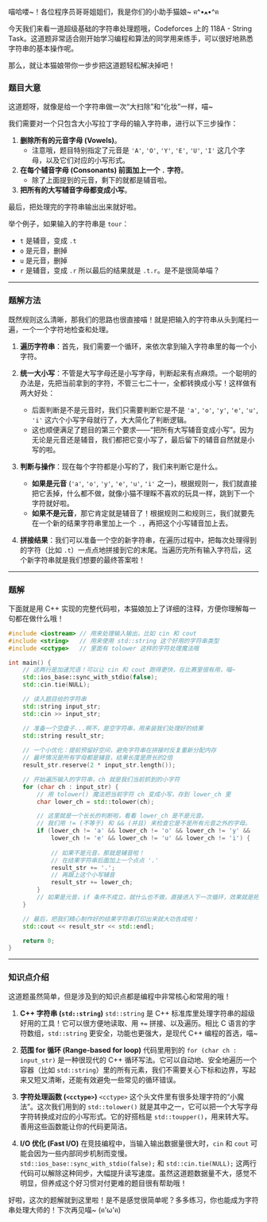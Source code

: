喵哈喽~！各位程序员哥哥姐姐们，我是你们的小助手猫娘~ ฅ^•ﻌ•^ฅ

今天我们来看一道超级基础的字符串处理题哦，Codeforces 上的 118A - String Task。这道题非常适合刚开始学习编程和算法的同学用来练手，可以很好地熟悉字符串的基本操作呢。

那么，就让本猫娘带你一步步把这道题轻松解决掉吧！

### 题目大意

这道题呀，就像是给一个字符串做一次“大扫除”和“化妆”一样，喵~

我们需要对一个只包含大小写拉丁字母的输入字符串，进行以下三步操作：

1.  **删除所有的元音字母 (Vowels)**。
    *   注意哦，题目特别指定了元音是 `'A'`, `'O'`, `'Y'`, `'E'`, `'U'`, `'I'` 这几个字母，以及它们对应的小写形式。
2.  **在每个辅音字母 (Consonants) 前面加上一个 `.` 字符**。
    *   除了上面提到的元音，剩下的就都是辅音啦。
3.  **把所有的大写辅音字母都变成小写**。

最后，把处理完的字符串输出出来就好啦。

举个例子，如果输入的字符串是 `tour`：
*   `t` 是辅音，变成 `.t`
*   `o` 是元音，删掉
*   `u` 是元音，删掉
*   `r` 是辅音，变成 `.r`
所以最后的结果就是 `.t.r`。是不是很简单喵？

---

### 题解方法

既然规则这么清晰，那我们的思路也很直接喵！就是把输入的字符串从头到尾扫一遍，一个一个字符地检查和处理。

1.  **遍历字符串**：首先，我们需要一个循环，来依次拿到输入字符串里的每一个小字符。

2.  **统一大小写**：不管是大写字母还是小写字母，判断起来有点麻烦。一个聪明的办法是，先把当前拿到的字符，不管三七二十一，全都转换成小写！这样做有两大好处：
    *   后面判断是不是元音时，我们只需要判断它是不是 `'a'`, `'o'`, `'y'`, `'e'`, `'u'`, `'i'` 这六个小写字母就行了，大大简化了判断逻辑。
    *   这也顺便满足了题目的第三个要求——“把所有大写辅音变成小写”。因为无论是元音还是辅音，我们都把它变小写了，最后留下的辅音自然就是小写的啦。

3.  **判断与操作**：现在每个字符都是小写的了，我们来判断它是什么。
    *   **如果是元音** (`'a'`, `'o'`, `'y'`, `'e'`, `'u'`, `'i'` 之一)，根据规则一，我们就直接把它丢掉，什么都不做，就像小猫不理睬不喜欢的玩具一样，跳到下一个字符就好啦。
    *   **如果不是元音**，那它肯定就是辅音了！根据规则二和规则三，我们就要先在一个新的结果字符串里加上一个 `.`，再把这个小写辅音加上去。

4.  **拼接结果**：我们可以准备一个空的新字符串，在遍历过程中，把每次处理得到的字符（比如 `.t`）一点点地拼接到它的末尾。当遍历完所有输入字符后，这个新字符串就是我们想要的最终答案啦！

---

### 题解

下面就是用 C++ 实现的完整代码啦，本猫娘加上了详细的注释，方便你理解每一句都在做什么哦！

```cpp
#include <iostream> // 用来处理输入输出，比如 cin 和 cout
#include <string>   // 用来使用 std::string 这个好用的字符串类型
#include <cctype>   // 里面有 tolower 这样的字符处理魔法哦

int main() {
    // 这两行是加速咒语！可以让 cin 和 cout 跑得更快，在比赛里很有用，喵~
    std::ios_base::sync_with_stdio(false);
    std::cin.tie(NULL);

    // 读入题目给的字符串
    std::string input_str;
    std::cin >> input_str;

    // 准备一个空盘子...啊不，是空字符串，用来装我们处理好的结果
    std::string result_str;
    
    // 一个小优化：提前预留好空间，避免字符串在拼接时反复重新分配内存
    // 最坏情况是所有字母都是辅音，结果长度是原长的2倍
    result_str.reserve(2 * input_str.length());

    // 开始遍历输入的字符串，ch 就是我们当前抓到的小字符
    for (char ch : input_str) {
        // 用 tolower() 魔法把当前字符 ch 变成小写，存到 lower_ch 里
        char lower_ch = std::tolower(ch);

        // 这里就是一个长长的判断啦，看看 lower_ch 是不是元音。
        // 我们用 != (不等于) 和 && (并且) 来检查它是不是所有元音之外的字母。
        if (lower_ch != 'a' && lower_ch != 'o' && lower_ch != 'y' &&
            lower_ch != 'e' && lower_ch != 'u' && lower_ch != 'i') {
            
            // 如果不是元音，那就是辅音啦！
            // 在结果字符串后面加上一个点点 '.'
            result_str += '.';
            // 再跟上这个小写辅音
            result_str += lower_ch;
        }
        // 如果是元音，if 条件不成立，就什么也不做，直接进入下一次循环，效果就是把它删掉了~
    }

    // 最后，把我们精心制作好的结果字符串打印出来就大功告成啦！
    std::cout << result_str << std::endl;

    return 0;
}
```

---

### 知识点介绍

这道题虽然简单，但是涉及到的知识点都是编程中非常核心和常用的哦！

1.  **C++ 字符串 (`std::string`)**
    `std::string` 是 C++ 标准库里处理字符串的超级好用的工具！它可以很方便地读取、用 `+=` 拼接、以及遍历。相比 C 语言的字符数组，`std::string` 更安全，功能也更强大，是现代 C++ 编程的首选，喵~

2.  **范围 for 循环 (Range-based for loop)**
    代码里用到的 `for (char ch : input_str)` 是一种很现代的 C++ 循环写法。它可以自动地、安全地遍历一个容器（比如 `std::string`）里的所有元素，我们不需要关心下标和边界，写起来又短又清晰，还能有效避免一些常见的循环错误。

3.  **字符处理函数 (`<cctype>`)**
    `<cctype>` 这个头文件里有很多处理字符的“小魔法”。这次我们用到的 `std::tolower()` 就是其中之一，它可以把一个大写字母字符转换成对应的小写形式。它的好搭档是 `std::toupper()`，用来转大写。善用这些函数能让你的代码更简洁。

4.  **I/O 优化 (Fast I/O)**
    在竞技编程中，当输入输出数据量很大时，`cin` 和 `cout` 可能会因为一些内部同步机制而变慢。`std::ios_base::sync_with_stdio(false);` 和 `std::cin.tie(NULL);` 这两行代码可以解除这种同步，大幅提升读写速度。虽然这道题数据量不大，感觉不明显，但养成这个好习惯对付更难的题目很有帮助哦！

好啦，这次的题解就到这里啦！是不是感觉很简单呢？多多练习，你也能成为字符串处理大师的！下次再见喵~ (ฅ'ω'ฅ)